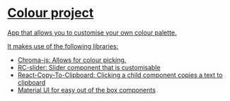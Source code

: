 <h1><u>Colour project<u></h1>
  
  <p> App that allows you to customise your own colour palette.</p>
 
  <p>It makes use of the following libraries: </p>
  <ul>
  <li>Chroma-js: Allows for colour picking.</li>
  <li>RC-slider: Slider component that is customisable </li>
  <li>React-Copy-To-Clipboard: Clicking a child component copies a text to clipboard</li>
  <li>Material UI for easy out of the box components</li>
  </ul>
